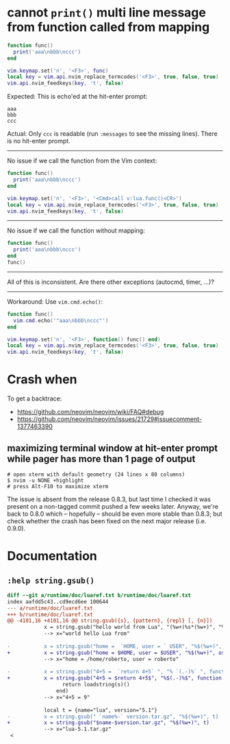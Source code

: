 # cannot `print()` multi line message from function called from mapping
```lua
function func()
  print('aaa\nbbb\nccc')
end

vim.keymap.set('n', '<F3>', func)
local key = vim.api.nvim_replace_termcodes('<F3>', true, false, true)
vim.api.nvim_feedkeys(key, 't', false)
```
Expected:  This is echo'ed at the hit-enter prompt:

    aaa
    bbb
    ccc

Actual:  Only  `ccc` is  readable (run  `:messages` to  see the  missing lines).
There is no hit-enter prompt.

---

No issue if we call the function from the Vim context:
```lua
function func()
  print('aaa\nbbb\nccc')
end

vim.keymap.set('n', '<F3>', '<Cmd>call v:lua.func()<CR>')
local key = vim.api.nvim_replace_termcodes('<F3>', true, false, true)
vim.api.nvim_feedkeys(key, 't', false)
```
---

No issue if we call the function without mapping:
```lua
function func()
  print('aaa\nbbb\nccc')
end
func()
```
---

All of this is inconsistent.
Are there other exceptions (autocmd, timer, ...)?

---

Workaround:  Use `vim.cmd.echo()`:
```lua
function func()
  vim.cmd.echo('"aaa\nbbb\nccc"')
end

vim.keymap.set('n', '<F3>', function() func() end)
local key = vim.api.nvim_replace_termcodes('<F3>', true, false, true)
vim.api.nvim_feedkeys(key, 't', false)
```
##
# Crash when

To get a backtrace:
- <https://github.com/neovim/neovim/wiki/FAQ#debug>
- <https://github.com/neovim/neovim/issues/21729#issuecomment-1377463390>

## maximizing terminal window at hit-enter prompt while pager has more than 1 page of output

    # open xterm with default geometry (24 lines x 80 columns)
    $ nvim -u NONE +highlight
    # press Alt-F10 to maximize xterm

The issue  is absent  from the  release 0.8.3, but  last time  I checked  it was
present on a non-tagged commit pushed a  few weeks later.  Anyway, we're back to
0.8.0 which – hopefully  – should be even more stable  than 0.8.3; but check
whether the crash has been fixed on the next major release (i.e. 0.9.0).

##
# Documentation
## `:help string.gsub()`
```diff
diff --git a/runtime/doc/luaref.txt b/runtime/doc/luaref.txt
index aafdd5c43..cd9ecd6ee 100644
--- a/runtime/doc/luaref.txt
+++ b/runtime/doc/luaref.txt
@@ -4101,16 +4101,16 @@ string.gsub({s}, {pattern}, {repl} [, {n}])                    *string.gsub()*
            x = string.gsub("hello world from Lua", "(%w+)%s*(%w+)", "%2 %1")
            --> x="world hello Lua from"
 
-           x = string.gsub("home =  `HOME, user = ` USER", "%$(%w+)", os.getenv)
+           x = string.gsub("home = $HOME, user = $USER", "%$(%w+)", os.getenv)
            --> x="home = /home/roberto, user = roberto"
 
-           x = string.gsub("4+5 =  `return 4+5` ", "% `(.-)%` ", function (s)
+           x = string.gsub("4+5 = $return 4+5$", "%$(.-)%$", function (s)
                  return loadstring(s)()
                end)
            --> x="4+5 = 9"
 
            local t = {name="lua", version="5.1"}
-           x = string.gsub(" `name%-` version.tar.gz", "%$(%w+)", t)
+           x = string.gsub("$name-$version.tar.gz", "%$(%w+)", t)
            --> x="lua-5.1.tar.gz"
 <
 
```
